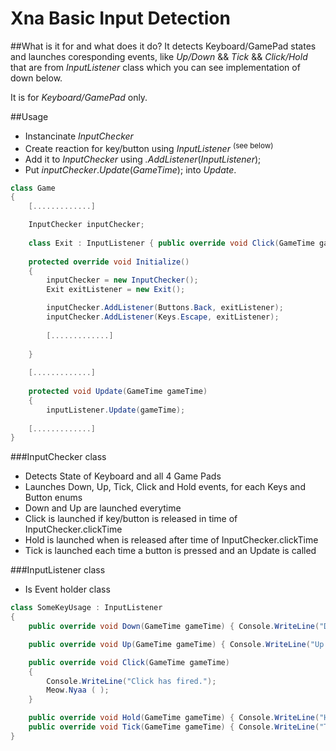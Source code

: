 Xna Basic Input Detection
=========================

##What is it for and what does it do?
It detects Keyboard/GamePad states and launches coresponding events, like *Up/Down* && *Tick* && *Click/Hold* that are from *InputListener* class which you can see implementation of down below.

It is for *Keyboard/GamePad* only.

##Usage
* Instancinate *InputChecker*
* Create reaction for key/button using *InputListener* <sup>(see below)</sup>
* Add it to *InputChecker* using *.AddListener*(*InputListener*);
* Put *inputChecker*.*Update*(*GameTime*); into *Update*.

```C#
class Game
{
    [.............]

    InputChecker inputChecker;
    
    class Exit : InputListener { public override void Click(GameTime gameTime) { Game.Quit(); } }
    
    protected override void Initialize()
    {
        inputChecker = new InputChecker();
        Exit exitListener = new Exit();

        inputChecker.AddListener(Buttons.Back, exitListener);
        inputChecker.AddListener(Keys.Escape, exitListener);
        
        [.............]
    
    }
    
    [.............]
    
    protected void Update(GameTime gameTime)
    {
        inputListener.Update(gameTime);
        
    [.............]
}
```

###InputChecker class
* Detects State of Keyboard and all 4 Game Pads
* Launches Down, Up, Tick, Click and Hold events, for each Keys and Button enums
* Down and Up are launched everytime
* Click is launched if key/button is released in time of InputChecker.clickTime
* Hold is launched when is released after time of InputChecker.clickTime
* Tick is launched each time a button is pressed and an Update is called

###InputListener class
* Is Event holder class
```C#
class SomeKeyUsage : InputListener
{
    public override void Down(GameTime gameTime) { Console.WriteLine("Down has fired."); }

    public override void Up(GameTime gameTime) { Console.WriteLine("Up has fired."); }

    public override void Click(GameTime gameTime)
    {
        Console.WriteLine("Click has fired.");
        Meow.Nyaa ( );
    }

    public override void Hold(GameTime gameTime) { Console.WriteLine("Hold has fired."); }
    public override void Tick(GameTime gameTime) { Console.WriteLine("Tick has fired."); }
}
```


